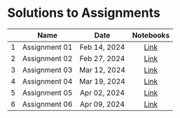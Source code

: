 # Solutions to Assignments

|         | Name                                    | Date          |  Notebooks                                          |
|:-------:|:---------------------------------------:|:-------------:|:---------------------------------------------------:|
| 1       | Assignment 01                           | Feb 14, 2024  | [Link](/assets/assignmentsolutions/Assignment_01.html)   |
| 2       | Assignment 02                           | Feb 27, 2024  | [Link](/assets/assignmentsolutions/Assignment_02.html)   |
| 3       | Assignment 03                           | Mar 12, 2024  | [Link](/assets/assignmentsolutions/Assignment_03.html)   |
| 4       | Assignment 04                           | Mar 19, 2024  | [Link](/assets/assignmentsolutions/Assignment_04.html)   |
| 5       | Assignment 05                           | Apr 02, 2024  | [Link](/assets/assignmentsolutions/Assignment_05.html)   |
| 6       | Assignment 06                           | Apr 09, 2024  | [Link](/assets/assignmentsolutions/Assignment_06.html)   |
